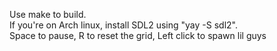 Use make to build.<br> If you're on Arch linux, install SDL2 using "yay -S sdl2".<br>
Space to pause, R to reset the grid, Left click to spawn lil guys